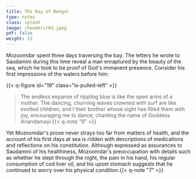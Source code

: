 ```yaml
---
title: The Bay of Bengal
type: notes
class: splash
image: /headers/04.jpeg
pdf: false
weight: 13
---
```


Mozoomdar spent three days traversing the bay. The letters he wrote to Saudamini during this time reveal a man enraptured by the beauty of the sea, which he took to be proof of God's immanent presence. Consider his first impressions of the waters before him:

{{< q-figure id="19" class="is-pulled-left" >}}

>The endless expanse of rippling blue is like the open arms of a mother. The dancing, churning waves crowned with surf are like excited children, and I their brother whose sight has filled them with joy, encouraging me to dance, chanting the name of Goddess Anandamayi.{{< q-note "6" >}}

Yet Mozoomdar's prose never strays too far from matters of health, and the account of his first days at sea is ridden with descriptions of medications and reflections on his constitution. Although expressed as assurances to Saudamini of his healthiness, Mozoomdar's preoccupation with details such as whether he slept through the night, the pain in his hand, his regular consumption of cod liver oil, and his upset stomach suggests that he continued to worry over his physical condition.{{< q-note "7" >}}
